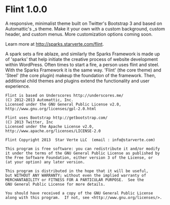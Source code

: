 Flint 1.0.0
=====
A responsive, minimalist theme built on Twitter's Bootstrap 3 and based on Automattic's _s theme. Make it your own with a custom background, custom header, and custom menus. More customization options coming soon.

Learn more at http://sparks.starverte.com/flint.

A spark sets a fire ablaze, and similarly the Sparks Framework is made up of 'sparks' that help initiate
the creative process of website development within WordPress. Often times to start a fire, a person uses flint and steel.
With the Sparks Framework it is the same way. 'Flint' (the core theme) and 'Steel' (the core plugin) makeup the foundation
of the framework. Then, additional child themes and plugins extend the functionality and user experience.

```
Flint is based on Underscores http://underscores.me/
(C) 2012-2013 Automattic, Inc.
Licensed under the GNU General Public License v2.0, http://www.gnu.org/licenses/gpl-2.0.html
```

```
Flint uses Bootstrap http://getbootstrap.com/
(C) 2013 Twitter, Inc
Licensed under the Apache License v2.0, http://www.apache.org/licenses/LICENSE-2.0
```

```
Flint Copyright 2013  Star Verte LLC  (email : info@starverte.com)

This program is free software: you can redistribute it and/or modify
it under the terms of the GNU General Public License as published by
the Free Software Foundation, either version 3 of the License, or
(at your option) any later version.

This program is distributed in the hope that it will be useful,
but WITHOUT ANY WARRANTY; without even the implied warranty of
MERCHANTABILITY or FITNESS FOR A PARTICULAR PURPOSE.  See the
GNU General Public License for more details.

You should have received a copy of the GNU General Public License
along with this program.  If not, see <http://www.gnu.org/licenses/>.
```
